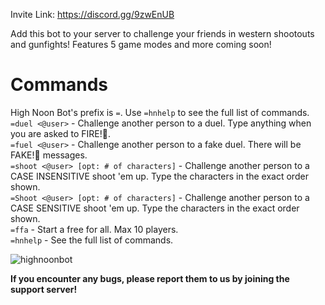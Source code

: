Invite Link: https://discord.gg/9zwEnUB

Add this bot to your server to challenge your friends in western shootouts and gunfights! Features 5 game modes and more coming soon!

# Commands

High Noon Bot's prefix is `=`. Use `=hnhelp` to see the full list of commands.  
`=duel <@user>` - Challenge another person to a duel. Type anything when you are asked to FIRE!🔫.  
`=fuel <@user>` - Challenge another person to a fake duel. There will be FAKE!🔫 messages.  
`=shoot <@user> [opt: # of characters]` - Challenge another person to a CASE INSENSITIVE shoot 'em up. Type the characters in the exact order shown.  
`=Shoot <@user> [opt: # of characters]` - Challenge another person to a CASE SENSITIVE shoot 'em up. Type the characters in the exact order shown.  
`=ffa` - Start a free for all. Max 10 players.  
`=hnhelp` - See the full list of commands.

![highnoonbot](https://i.imgur.com/C5jy49E.png)

**If you encounter any bugs, please report them to us by joining the support server!**
